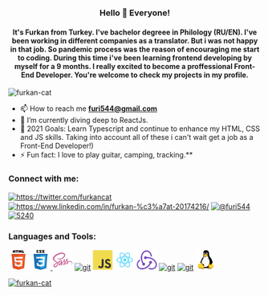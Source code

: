 <h3 align="center">Hello 👋 Everyone!</h1>
<h4 align="center">It's Furkan from Turkey. I've bachelor degreee in Philology (RU/EN). I've been working in different companies as a translator. But i was not happy in that job. So pandemic process was the reason of encouraging me start to coding. During this time i've been learning frontend developing by myself for a 9 months. I really excited to become a proffessional Front-End Developer. You're welcome to check my projects in my profile.</h4>

<p align="left"> <img src="https://komarev.com/ghpvc/?username=insomniumferum&label=Profile%20views&color=0e75b6&style=flat" alt="furkan-cat" /> </p>

- 📫 How to reach me **furi544@gmail.com**
- 🌱 I’m currently diving deep to ReactJs.
- 🥅 2021 Goals: Learn Typescript and continue to enhance my HTML, CSS and JS skills. Taking into account all of these i can't wait get a job as a Front-End Developer!) 
- ⚡ Fun fact: I love to play guitar, camping, tracking.**

<h3 align="left">Connect with me:</h3>
<a href="//twitter.com/furkancat" target="blank"><img align="center" src="https://raw.githubusercontent.com/rahuldkjain/github-profile-readme-generator/master/src/images/icons/Social/twitter.svg" alt="https://twitter.com/furkancat" height="30" width="30" /></a>
<a href="https://www.linkedin.com/in/furkan-%c3%a7at-20174216/" target="blank"><img align="center" src="https://raw.githubusercontent.com/rahuldkjain/github-profile-readme-generator/master/src/images/icons/Social/linked-in-alt.svg" alt="https://www.linkedin.com/in/furkan-%c3%a7at-20174216/" height="30" width="30" /></a>
<a href="https://www.hackerrank.com/furi544" target="blank"><img align="center" src="https://raw.githubusercontent.com/rahuldkjain/github-profile-readme-generator/master/src/images/icons/Social/hackerearth.svg" alt="@furi544" height="30" width="30" /></a>
<a href="https://discord.gg/5240" target="blank"><img align="center" src="https://raw.githubusercontent.com/rahuldkjain/github-profile-readme-generator/master/src/images/icons/Social/discord.svg" alt="5240" height="30" width="30" /></a>
<h3 align="left">Languages and Tools:</h3>
<p align="left">
<a href="https://www.w3.org/html/" target="_blank"> <img src="https://raw.githubusercontent.com/devicons/devicon/master/icons/html5/html5-original-wordmark.svg" alt="html5" width="40" height="40"/></a> 
<a href="https://www.w3schools.com/css/" target="_blank"> <img src="https://raw.githubusercontent.com/devicons/devicon/master/icons/css3/css3-original-wordmark.svg" alt="css3" width="40" height="40"/> <a href="https://sass-lang.com" target="_blank"> <img src="https://raw.githubusercontent.com/devicons/devicon/master/icons/sass/sass-original.svg" alt="sass" width="40" height="40"/></a>
<a href="https://getbootstrap.com/" target="_blank"> <img src="https://raw.githubusercontent.com/rahulbanerjee26/githubAboutMeGenerator/main/icons/bootstrap.svg" alt="git" width="40" height="40"/></a>
<a href="https://developer.mozilla.org/en-US/docs/Web/JavaScript" target="_blank"><img src="https://raw.githubusercontent.com/devicons/devicon/master/icons/javascript/javascript-original.svg" alt="javascript" width="40" height="40"/></a>
<a href="https://reactjs.org/" target="_blank"><img width="40" height="40" src="https://raw.githubusercontent.com/github/explore/80688e429a7d4ef2fca1e82350fe8e3517d3494d/topics/react/react.png"></a>
<a href="https://redux.js.org" target="_blank"> <img src="https://raw.githubusercontent.com/devicons/devicon/master/icons/redux/redux-original.svg" alt="redux" width="40" height="40"/></a>
<a href="https://git-scm.com/" target="_blank"> <img src="https://www.vectorlogo.zone/logos/git-scm/git-scm-icon.svg" alt="git" width="40" height="40"/></a>
<a href="https://firebase.google.com/" target="_blank"> <img src="https://raw.githubusercontent.com/rahulbanerjee26/githubAboutMeGenerator/main/icons/firebase.svg" alt="git" width="40" height="40"/></a>
<a href="https://www.linux.org/" target="_blank"> <img src="https://raw.githubusercontent.com/devicons/devicon/master/icons/linux/linux-original.svg" alt="linux" width="40" height="40"/></a></p>
    
<p align="left"><a href="https://github.com/ryo-ma/github-profile-trophy"><img src="https://github-profile-trophy.vercel.app/?username=furkan-cat&theme=onedark&no-bg=true&column=7&margin-w=15&margin-h=15" alt="furkan-cat" /></a></p>

